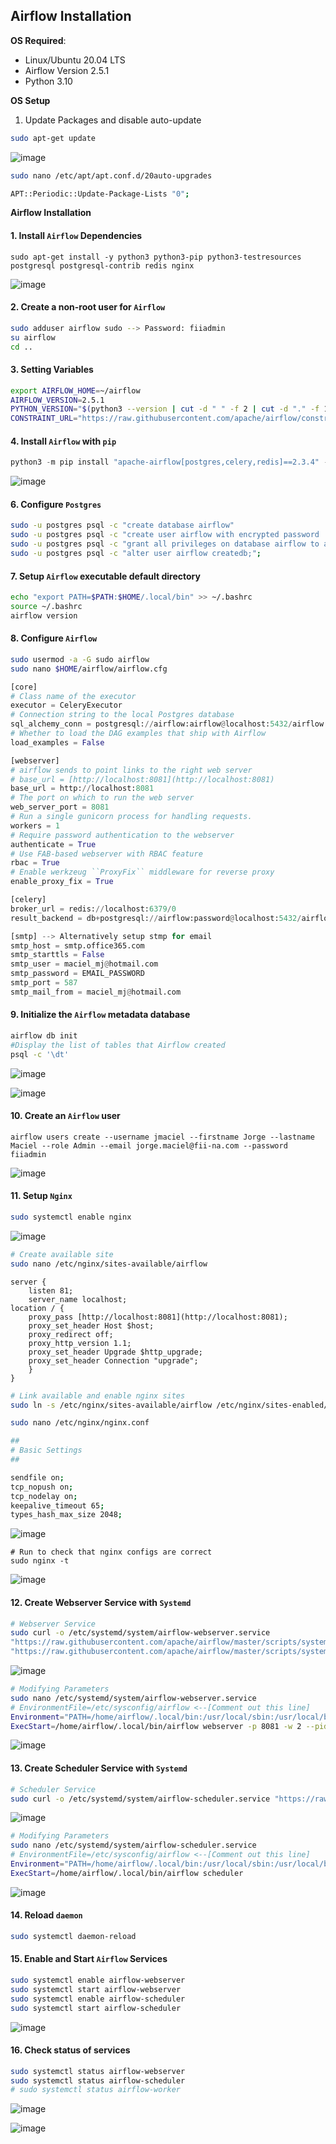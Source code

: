 ## Airflow Installation

__OS Required__:
  - Linux/Ubuntu 20.04 LTS
  - Airflow Version 2.5.1
  - Python 3.10

__OS Setup__

1. Update Packages and disable auto-update

```Bash
sudo apt-get update 
```

![image](https://user-images.githubusercontent.com/35042430/225344067-d1fd50a2-b940-4d2c-a96a-f0aa76036c46.png)

```Bash
sudo nano /etc/apt/apt.conf.d/20auto-upgrades
```

```Bash
APT::Periodic::Update-Package-Lists "0";
```

__Airflow Installation__

#### 1. Install ```Airflow``` Dependencies

```Shell
sudo apt-get install -y python3 python3-pip python3-testresources postgresql postgresql-contrib redis nginx
```

![image](https://user-images.githubusercontent.com/35042430/225344205-2044f11b-871f-4151-94cb-85663da156f7.png)

#### 2. Create a non-root user for ```Airflow```

```Bash
sudo adduser airflow sudo --> Password: fiiadmin
su airflow
cd ..
```

#### 3. Setting Variables

```Bash
export AIRFLOW_HOME=~/airflow 
AIRFLOW_VERSION=2.5.1 
PYTHON_VERSION="$(python3 --version | cut -d " " -f 2 | cut -d "." -f 1-2)" 
CONSTRAINT_URL="https://raw.githubusercontent.com/apache/airflow/constraints-${AIRFLOW_VERSION}/constraints-${PYTHON_VERSION}.txt" 
```

#### 4. Install ```Airflow``` with ```pip```

```Python
python3 -m pip install "apache-airflow[postgres,celery,redis]==2.3.4" --constraint "${CONSTRAINT_URL}"
```

![image](https://user-images.githubusercontent.com/35042430/225346218-859f725b-db0a-46fc-99a7-37e4f8e17383.png)

#### 6. Configure ```Postgres```

```Bash
sudo -u postgres psql -c "create database airflow" 
sudo -u postgres psql -c "create user airflow with encrypted password 'airflow'"; 
sudo -u postgres psql -c "grant all privileges on database airflow to airflow";
sudo -u postgres psql -c "alter user airflow createdb;";
```

#### 7. Setup ```Airflow``` executable default directory

```Bash
echo "export PATH=$PATH:$HOME/.local/bin" >> ~/.bashrc
source ~/.bashrc
airflow version
```

#### 8. Configure ```Airflow```

```Bash
sudo usermod -a -G sudo airflow
sudo nano $HOME/airflow/airflow.cfg
```

```Python
[core]
# Class name of the executor
executor = CeleryExecutor
# Connection string to the local Postgres database
sql_alchemy_conn = postgresql://airflow:airflow@localhost:5432/airflow
# Whether to load the DAG examples that ship with Airflow
load_examples = False

[webserver]
# airflow sends to point links to the right web server
# base_url = [http://localhost:8081](http://localhost:8081)
base_url = http://localhost:8081
# The port on which to run the web server
web_server_port = 8081
# Run a single gunicorn process for handling requests.
workers = 1
# Require password authentication to the webserver
authenticate = True
# Use FAB-based webserver with RBAC feature
rbac = True
# Enable werkzeug ``ProxyFix`` middleware for reverse proxy
enable_proxy_fix = True

[celery]
broker_url = redis://localhost:6379/0
result_backend = db+postgresql://airflow:password@localhost:5432/airflow

[smtp] --> Alternatively setup stmp for email
smtp_host = smtp.office365.com
smtp_starttls = False
smtp_user = maciel_mj@hotmail.com
smtp_password = EMAIL_PASSWORD
smtp_port = 587
smtp_mail_from = maciel_mj@hotmail.com
```

#### 9. Initialize the ```Airflow``` metadata database

```Bash
airflow db init
#Display the list of tables that Airflow created
psql -c '\dt'
```

![image](https://user-images.githubusercontent.com/35042430/225348812-2091e3b9-d502-400d-a0a9-8f0f538aa5df.png)

![image](https://user-images.githubusercontent.com/35042430/225348970-736b3efc-31d2-4030-82f3-338ae5436422.png)

#### 10. Create an ```Airflow``` user

```Shell
airflow users create --username jmaciel --firstname Jorge --lastname Maciel --role Admin --email jorge.maciel@fii-na.com --password fiiadmin
```

![image](https://user-images.githubusercontent.com/35042430/225349394-514474c0-8b9b-497b-9a39-6f86732861a3.png)

#### 11. Setup ```Nginx```

```Bash
sudo systemctl enable nginx
```

![image](https://user-images.githubusercontent.com/35042430/225349461-d4a09e90-a26b-45e4-a967-6d326175d811.png)

```Bash
# Create available site
sudo nano /etc/nginx/sites-available/airflow 
```

```Vim
server {
    listen 81;
    server_name localhost;
location / {
    proxy_pass [http://localhost:8081](http://localhost:8081);
    proxy_set_header Host $host;
    proxy_redirect off;
    proxy_http_version 1.1;
    proxy_set_header Upgrade $http_upgrade;
    proxy_set_header Connection "upgrade";
    }
}
```

```Bash
# Link available and enable nginx sites
sudo ln -s /etc/nginx/sites-available/airflow /etc/nginx/sites-enabled/airflow
```

```Bash
sudo nano /etc/nginx/nginx.conf
```

```Bash
##
# Basic Settings
##

sendfile on;
tcp_nopush on;
tcp_nodelay on;
keepalive_timeout 65;
types_hash_max_size 2048;
```
![image](https://user-images.githubusercontent.com/35042430/225350487-82550f08-882e-42bd-b1e8-cd760abf53a9.png)

```
# Run to check that nginx configs are correct
sudo nginx -t
```

![image](https://user-images.githubusercontent.com/35042430/225350654-3c517548-7ba6-4559-a55f-98a1464360f7.png)

#### 12. Create Webserver Service with ```Systemd```

```Bash
# Webserver Service
sudo curl -o /etc/systemd/system/airflow-webserver.service
"https://raw.githubusercontent.com/apache/airflow/master/scripts/systemd/airflow-webserver.service"
"https://raw.githubusercontent.com/apache/airflow/master/scripts/systemd/airflow-webserver.service"
```

![image](https://user-images.githubusercontent.com/35042430/225353230-d95de886-0888-4188-844f-f629f8a237a0.png)

```Bash
# Modifying Parameters
sudo nano /etc/systemd/system/airflow-webserver.service
# EnvironmentFile=/etc/sysconfig/airflow <--[Comment out this line]
Environment="PATH=/home/airflow/.local/bin:/usr/local/sbin:/usr/local/bin:/usr/sbin:/usr/bin:/sbin:/bin" <--[Add this line]
ExecStart=/home/airflow/.local/bin/airflow webserver -p 8081 -w 2 --pid /home/airflow/airflow-webserver.pid
```

![image](https://user-images.githubusercontent.com/35042430/225352737-f1916ff2-4e0a-4e2e-b971-6ab684cd2374.png)

#### 13. Create Scheduler Service with ```Systemd```

```Bash
# Scheduler Service
sudo curl -o /etc/systemd/system/airflow-scheduler.service "https://raw.githubusercontent.com/apache/airflow/master/scripts/systemd/airflow-scheduler.service"
```

![image](https://user-images.githubusercontent.com/35042430/225355010-38971fb9-4009-49cf-98bb-3a192c69fd9f.png)

```Bash
# Modifying Parameters
sudo nano /etc/systemd/system/airflow-scheduler.service
# EnvironmentFile=/etc/sysconfig/airflow <--[Comment out this line]
Environment="PATH=/home/airflow/.local/bin:/usr/local/sbin:/usr/local/bin:/usr/sbin:/usr/bin:/sbin:/bin"
ExecStart=/home/airflow/.local/bin/airflow scheduler
```

![image](https://user-images.githubusercontent.com/35042430/225352967-0f96f397-8f24-4181-a95a-7f1f36311d47.png)

#### 14. Reload ```daemon```

```Bash
sudo systemctl daemon-reload
```

#### 15. Enable and Start ```Airflow``` Services

```Bash
sudo systemctl enable airflow-webserver
sudo systemctl start airflow-webserver
sudo systemctl enable airflow-scheduler
sudo systemctl start airflow-scheduler
```

![image](https://user-images.githubusercontent.com/35042430/225354340-ab70ebcd-fc76-4226-a819-d12a558d5948.png)

#### 16. Check status of services

```Bash
sudo systemctl status airflow-webserver
sudo systemctl status airflow-scheduler
# sudo systemctl status airflow-worker
```

![image](https://user-images.githubusercontent.com/35042430/225355215-ac06f863-d3b9-4a7a-8652-dba597b4befc.png)

![image](https://user-images.githubusercontent.com/35042430/225355326-9ec80ed8-8d3e-44f1-b0ee-e1872cc237a2.png)




